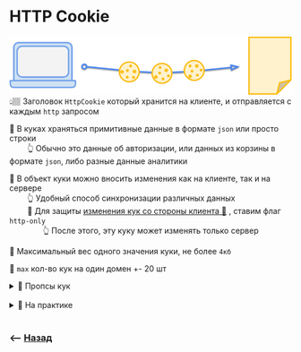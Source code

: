 # HTTP Cookie
![illustration](img/illustration.png)
👆🏽 Заголовок `HttpCookie` который хранится на клиенте, и отправляется с каждым `http` запросом  

🔹 В куках храняться примитивные данные в формате `json` или просто строки  
&emsp;&emsp; 👆 Обычно это данные об авторизации, или данных из корзины в формате `json`, либо разные данные аналитики  

🔹 В объект куки можно вносить изменения как на клиенте, так и на сервере  
&emsp;&emsp; 👆 Удобный способ синхронизации различных данных  
&emsp;&emsp; 🛑 Для защиты <ins>[изменения кук со стороны клиента 💬](## "(злоумышлениками)")</ins> , ставим флаг `http-only`  
&emsp;&emsp;&emsp;&emsp; 👆 После этого, эту куку может изменять только сервер

🔹 Максимальный вес одного значения куки, не более `4кб`

🔹 `max` кол-во кук на один домен +- 20 шт

<details>
<summary> 🔹 Пропсы кук </summary>

![illustration](https://raw.githubusercontent.com/webster6667/documentation/master/documentation-data/illustrations/dd-up.svg)

🎯 `path`, указывает на каких страничках будет доступна кука

🎯 `domain`, указывает на каком домене доступна кука  
&emsp;&emsp; 👆 По умолчанию куки доступны только на том доменне, где были созданы, но для того что-бы дочерние поддомены могли получать доступ к кукам из родительского, нужно явно прописать его в domains  
&emsp;&emsp; 👆 Получить доступ к установленным кукам, можно только из поддоменов. куки установленные на другом доменном имени получить невозможно

🎯 `expires`, Указывает дату удаления кук в формате `date.toUTCString()`

🎯 `max-age`, Указывает через какое кол-во секунд с момента установки куки удалить ее

🎯 `сессионные куки`, куки в которых при установке не указали дату удаления(`expires|max-age`)    
&emsp;&emsp; 👆 Такие куки удаляться сразу после закрытия браузера

🎯 `Удаление кук`  
&emsp;&emsp; 👆 Достаточно указать `max-age` 0 или -1

🎯 `secure`  
&emsp;&emsp; 👆 Передавать куку только по `https` протоколу

![illustration](https://raw.githubusercontent.com/webster6667/documentation/master/documentation-data/illustrations/dd-down.svg)

</details>

<br>
  
<details>
<summary>📗 На практике</summary>

![illustration](https://raw.githubusercontent.com/webster6667/documentation/master/documentation-data/illustrations/dd-up.svg)

🎯 Это удобно для авторизации    
🎯 Клиент авторизовался, записал свой код авторизации на беке      
🎯 Бек с каждым запросом с клиента будет его читать и проверять      
🎯 Злоумышленник с клиента получить эту куку не сможет  

![illustration](https://raw.githubusercontent.com/webster6667/documentation/master/documentation-data/illustrations/dd-down.svg)

</details>

<br>

### ⟵ **<a href="../../readme.md">Назад</a>**